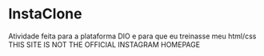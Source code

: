 # InstaClone
Atividade feita para a plataforma DIO e para que eu treinasse meu html/css
THIS SITE IS NOT THE OFFICIAL INSTAGRAM HOMEPAGE
